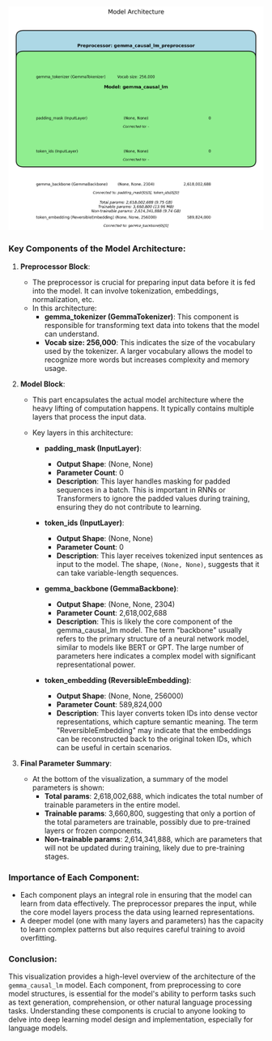 ![Fine-tuned Model Architecture](model_architecture.png)
### Key Components of the Model Architecture:

1. **Preprocessor Block**:
   - The preprocessor is crucial for preparing input data before it is fed into the model. It can involve tokenization, embeddings, normalization, etc.
   - In this architecture:
     - **gemma_tokenizer (GemmaTokenizer)**: This component is responsible for transforming text data into tokens that the model can understand.
     - **Vocab size: 256,000**: This indicates the size of the vocabulary used by the tokenizer. A larger vocabulary allows the model to recognize more words but increases complexity and memory usage.

2. **Model Block**:
   - This part encapsulates the actual model architecture where the heavy lifting of computation happens. It typically contains multiple layers that process the input data.
   - Key layers in this architecture:

     - **padding_mask (InputLayer)**:
       - **Output Shape**: (None, None)
       - **Parameter Count**: 0
       - **Description**: This layer handles masking for padded sequences in a batch. This is important in RNNs or Transformers to ignore the padded values during training, ensuring they do not contribute to learning.

     - **token_ids (InputLayer)**:
       - **Output Shape**: (None, None)
       - **Parameter Count**: 0
       - **Description**: This layer receives tokenized input sentences as input to the model. The shape, `(None, None)`, suggests that it can take variable-length sequences.

     - **gemma_backbone (GemmaBackbone)**:
       - **Output Shape**: (None, None, 2304)
       - **Parameter Count**: 2,618,002,688
       - **Description**: This is likely the core component of the gemma_causal_lm model. The term "backbone" usually refers to the primary structure of a neural network model, similar to models like BERT or GPT. The large number of parameters here indicates a complex model with significant representational power.

     - **token_embedding (ReversibleEmbedding)**:
       - **Output Shape**: (None, None, 256000)
       - **Parameter Count**: 589,824,000
       - **Description**: This layer converts token IDs into dense vector representations, which capture semantic meaning. The term "ReversibleEmbedding" may indicate that the embeddings can be reconstructed back to the original token IDs, which can be useful in certain scenarios.

3. **Final Parameter Summary**:
   - At the bottom of the visualization, a summary of the model parameters is shown:
     - **Total params**: 2,618,002,688, which indicates the total number of trainable parameters in the entire model.
     - **Trainable params**: 3,660,800, suggesting that only a portion of the total parameters are trainable, possibly due to pre-trained layers or frozen components.
     - **Non-trainable params**: 2,614,341,888, which are parameters that will not be updated during training, likely due to pre-training stages.

### Importance of Each Component:
- Each component plays an integral role in ensuring that the model can learn from data effectively. The preprocessor prepares the input, while the core model layers process the data using learned representations.
- A deeper model (one with many layers and parameters) has the capacity to learn complex patterns but also requires careful training to avoid overfitting.

### Conclusion:
This visualization provides a high-level overview of the architecture of the `gemma_causal_lm` model. Each component, from preprocessing to core model structures, is essential for the model's ability to perform tasks such as text generation, comprehension, or other natural language processing tasks. Understanding these components is crucial to anyone looking to delve into deep learning model design and implementation, especially for language models.